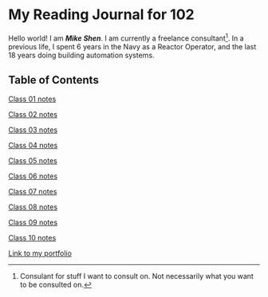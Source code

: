 # My Reading Journal for 102

Hello world!  I am ***Mike Shen***.  I am currently a freelance consultant[^1].  In a previous life, I spent 6 years in the Navy as a Reactor Operator, and the last 18 years doing building automation systems.

## Table of Contents

[Class 01 notes](https://mikeshen7.github.io/reading-notes/102/class-01)

[Class 02 notes](https://mikeshen7.github.io/reading-notes/102/class-02)

[Class 03 notes](https://mikeshen7.github.io/reading-notes/102/class-03)

[Class 04 notes](https://mikeshen7.github.io/reading-notes/102/class-04)

[Class 05 notes](https://mikeshen7.github.io/reading-notes/102/class-05)

[Class 06 notes](https://mikeshen7.github.io/reading-notes/102/class-06)

[Class 07 notes](https://mikeshen7.github.io/reading-notes/102/class-07)

[Class 08 notes](https://mikeshen7.github.io/reading-notes/102/class-08)

[Class 09 notes](https://mikeshen7.github.io/reading-notes/102/class-09)

[Class 10 notes](https://mikeshen7.github.io/reading-notes/102/class-10)

[Link to my portfolio](https://github.com/mikeshen7)

[^1]: Consulant for stuff I want to consult on.  Not necessarily what you want to be consulted on.
